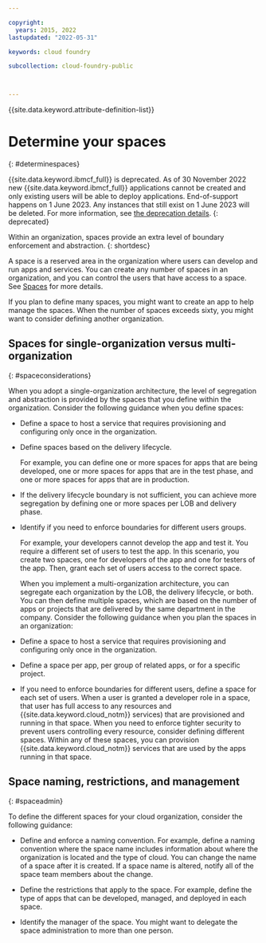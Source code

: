 ```yaml
---

copyright:
  years: 2015, 2022
lastupdated: "2022-05-31"

keywords: cloud foundry

subcollection: cloud-foundry-public



---
```



{{site.data.keyword.attribute-definition-list}}

# Determine your spaces
{: #determinespaces}

{{site.data.keyword.ibmcf_full}} is deprecated. As of 30 November 2022 new {{site.data.keyword.ibmcf_full}} applications cannot be created and only existing users will be able to deploy applications. End-of-support happens on 1 June 2023. Any instances that still exist on 1 June 2023 will be deleted. For more information, see [the deprecation details](/docs/cloud-foundry-public?topic=cloud-foundry-public-deprecation).
{: deprecated}

Within an organization, spaces provide an extra level of boundary enforcement and abstraction.
{: shortdesc}

A space is a reserved area in the organization where users can develop and run apps and services. You can create any number of spaces in an organization, and you can control the users that have access to a space. See [Spaces](/docs/account?topic=account-orgsspacesusers) for more details.

If you plan to define many spaces, you might want to create an app to help manage the spaces. When the number of spaces exceeds sixty, you might want to consider defining another organization.

## Spaces for single-organization versus multi-organization
{: #spaceconsiderations}

When you adopt a single-organization architecture, the level of segregation and abstraction is provided by the spaces that you define within the organization. Consider the following guidance when you define spaces:

* Define a space to host a service that requires provisioning and configuring only once in the organization.

* Define spaces based on the delivery lifecycle.

    For example, you can define one or more spaces for apps that are being developed, one or more spaces for apps that are in the test phase, and one or more   spaces for apps that are in production.

* If the delivery lifecycle boundary is not sufficient, you can achieve more segregation by defining one or more spaces per LOB and delivery phase.

* Identify if you need to enforce boundaries for different users groups.

    For example, your developers cannot develop the app and test it. You require a different set of users to test the app. In this scenario, you create two spaces, one for   developers of the app and one for testers of the app. Then, grant each set of users access to the correct space.

    When you implement a multi-organization architecture, you can segregate each organization by the LOB, the delivery lifecycle, or both. You can then define multiple spaces, which are based on the number of apps or projects that are delivered by the same department in the company. Consider the following guidance when you plan the spaces in an organization:

* Define a space to host a service that requires provisioning and configuring only once in the organization.

* Define a space per app, per group of related apps, or for a specific project.

* If you need to enforce boundaries for different users, define a space for each set of users. When a user is granted a developer role in a space, that user has full access to any resources and {{site.data.keyword.cloud_notm}} services) that are provisioned and running in that space. When you need to enforce tighter security to prevent users controlling every resource, consider defining different spaces. Within any of these spaces, you can provision {{site.data.keyword.cloud_notm}} services that are used by the apps running in that space.

## Space naming, restrictions, and management
{: #spaceadmin}

To define the different spaces for your cloud organization, consider the following guidance:

* Define and enforce a naming convention. For example, define a naming convention where the space name includes information about where the organization is located and the type of cloud. You can change the name of a space after it is created. If a space name is altered, notify all of the space team members about the change.

* Define the restrictions that apply to the space. For example, define the type of apps that can be developed, managed, and deployed in each space.

* Identify the manager of the space. You might want to delegate the space administration to more than one person.


